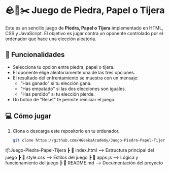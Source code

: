 # 🪨🧻✂️ Juego de Piedra, Papel o Tijera

Este es un sencillo juego de **Piedra, Papel o Tijera** implementado en HTML, CSS y JavaScript. El objetivo es jugar contra un oponente controlado por el ordenador que hace una elección aleatoria.

## 🚀 Funcionalidades

- Selecciona tu opción entre piedra, papel o tijera.
- El oponente elige aleatoriamente una de las tres opciones.
- El resultado del enfrentamiento se muestra con un mensaje:
  - "Has ganado" si tu elección gana.
  - "Has empatado" si las dos elecciones son iguales.
  - "Has perdido" si tu elección pierde.
- Un botón de "Reset" te permite reiniciar el juego.

## 💻 Cómo jugar

1. Clona o descarga este repositorio en tu ordenador.
   
   ```bash
   git clone https://github.com/4GeeksAcademy/Juego-Piedra-Papel-Tijera.git

📦Juego-Piedra-Papel-Tijera
 ┣ 📜 index.html       --> Estructura principal del juego
 ┣ 📜 style.css        --> Estilos del juego
 ┣ 📜 apps.js          --> Lógica y funcionamiento del juego
 ┣ 📜 README.md        --> Documentación del proyecto
